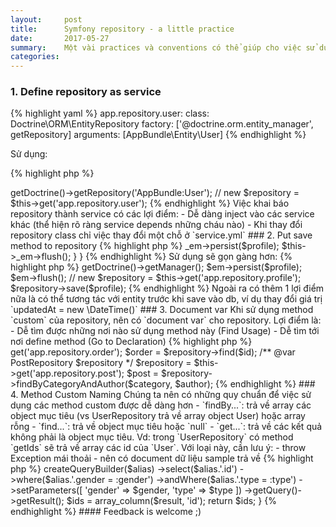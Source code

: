 ```yaml
---
layout:     post
title:      Symfony repository - a little practice
date:       2017-05-27
summary:    Một vài practices và conventions có thể giúp cho việc sử dụng repository của bạn dễ thở hơn ;)
categories: 
---
```



### 1. Define repository as service

{% highlight yaml %}
app.repository.user:
    class: Doctrine\ORM\EntityRepository
    factory: ['@doctrine.orm.entity_manager', getRepository]
    arguments: [AppBundle\Entity\User]
{% endhighlight %}

Sử dụng:

{% highlight php %}
<?php

// old
$repository = $this->getDoctrine()->getRepository('AppBundle:User');

// new
$repository = $this->get('app.repository.user');
{% endhighlight %}

Việc khai báo repository thành service có các lợi điểm:

- Dễ dàng inject vào các service khác (thể hiện rõ ràng service depends những cháu nào)
- Khi thay đổi repository class chỉ việc thay đổi một chỗ ở `service.yml`

### 2. Put save method to repository

{% highlight php %}
<?php

class ProfileRepository extends EntityRepository
{
    public function save(Profile $profile)
    {
        $this->_em->persist($profile);
        $this->_em->flush();
    }
}
{% endhighlight %}

Sử dụng sẽ gọn gàng hơn:

{% highlight php %}
<?php

$profile = new Profile();

// old
$em = $this->getDoctrine()->getManager();
$em->persist($profile);
$em->flush();

// new
$repository = $this->get('app.repository.profile');
$repository->save($profile);
{% endhighlight %}

Ngoài ra có thêm 1 lợi điểm nữa là có thể tương tác với entity trước khi save vào db, ví dụ thay đổi giá trị `updatedAt = new \DateTime()`

### 3. Document var

Khi sử dụng method `custom` của repository, nên có `document var` cho repository. Lợi điểm là:

- Dễ tìm được những nơi nào sử dụng method này (Find Usage)
- Dễ tìm tới nơi define method (Go to Declaration)

{% highlight php %}
<?php

// don't need declare document var because this repository use find method (base method)
$repository = $this->get('app.repository.order');
$order = $repository->find($id);

/** @var PostRepository $repository */
$repository = $this->get('app.repository.post');
$post = $repository->findByCategoryAndAuthor($category, $author);
{% endhighlight %}

### 4. Method Custom Naming

Chúng ta nên có những quy chuẩn để việc sử dụng các method custom được dễ dàng hơn

- `findBy...`: trả về array các object mục tiêu (vs UserRepository trả về array object User) hoặc array rỗng
- `find...`: trả về object mục tiêu hoặc `null`
- `get...`: trả về các kết quả không phải là object mục tiêu. Vd: trong `UserRepository` có method `getIds` sẽ trả về array các id của `User`. Với loại này, cần lưu ý:
  - throw Exception mái thoải
  - nên có document dữ liệu sample trả về

{% highlight php %}
<?php

/**
  * @return array ['mbchest', 'mbheight']
  */
public function getIdsByGenderAndType(string $gender, string $type): array
{
    $alias = 'm';
    $result = $this->createQueryBuilder($alias)
        ->select($alias.'.id')
        ->where($alias.'.gender = :gender')
        ->andWhere($alias.'.type = :type')
        ->setParameters([
            'gender' => $gender,
            'type' => $type
        ])
        ->getQuery()->getResult();

    $ids = array_column($result, 'id');

    return $ids;
}
{% endhighlight %}

#### Feedback is welcome ;)
